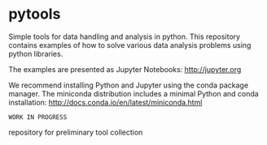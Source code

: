 # pytools
Simple tools for data handling and analysis in python. This repository contains examples of how to solve various data analysis problems using python libraries. 

The examples are presented as Jupyter Notebooks: http://jupyter.org

We recommend installing Python and Jupyter using the conda package manager. The miniconda distribution includes a minimal Python and conda installation: http://docs.conda.io/en/latest/miniconda.html

	WORK IN PROGRESS

repository for preliminary tool collection

